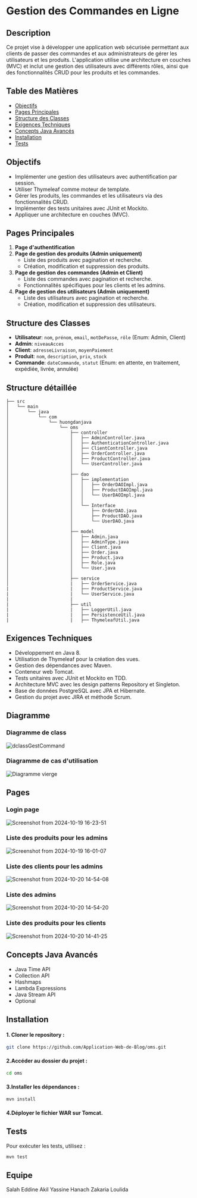 # Gestion des Commandes en Ligne

## Description

Ce projet vise à développer une application web sécurisée permettant aux clients de passer des commandes et aux administrateurs de gérer les utilisateurs et les produits. L'application utilise une architecture en couches (MVC) et inclut une gestion des utilisateurs avec différents rôles, ainsi que des fonctionnalités CRUD pour les produits et les commandes.

## Table des Matières

- [Objectifs](#objectifs)
- [Pages Principales](#pages-principales)
- [Structure des Classes](#structure-des-classes)
- [Exigences Techniques](#exigences-techniques)
- [Concepts Java Avancés](#concepts-java-avancés)
- [Installation](#installation)
- [Tests](#tests)

## Objectifs

- Implémenter une gestion des utilisateurs avec authentification par session.
- Utiliser Thymeleaf comme moteur de template.
- Gérer les produits, les commandes et les utilisateurs via des fonctionnalités CRUD.
- Implémenter des tests unitaires avec JUnit et Mockito.
- Appliquer une architecture en couches (MVC).

## Pages Principales

1. **Page d'authentification**
2. **Page de gestion des produits (Admin uniquement)**
   - Liste des produits avec pagination et recherche.
   - Création, modification et suppression des produits.
3. **Page de gestion des commandes (Admin et Client)**
   - Liste des commandes avec pagination et recherche.
   - Fonctionnalités spécifiques pour les clients et les admins.
4. **Page de gestion des utilisateurs (Admin uniquement)**
   - Liste des utilisateurs avec pagination et recherche.
   - Création, modification et suppression des utilisateurs.

## Structure des Classes

- **Utilisateur**: `nom`, `prénom`, `email`, `motDePasse`, `rôle` (Enum: Admin, Client)
- **Admin**: `niveauAcces`
- **Client**: `adresseLivraison`, `moyenPaiement`
- **Produit**: `nom`, `description`, `prix`, `stock`
- **Commande**: `dateCommande`, `statut` (Enum: en attente, en traitement, expédiée, livrée, annulée)

## Structure détaillée
```
├── src
│   └── main
│       └── java
│           └── com
│               └── huongdanjava
│                   └── oms
│                       ├── controller
│                       │   ├── AdminController.java
│                       │   ├── AuthenticationController.java
│                       │   ├── ClientController.java
│                       │   ├── OrderController.java
│                       │   ├── ProductController.java
│                       │   └── UserController.java
│                       │
│                       ├── dao
│                       │   ├── implementation
│                       │   │   ├── OrderDAOImpl.java
│                       │   │   ├── ProductDAOImpl.java
│                       │   │   └── UserDAOImpl.java
│                       │   │
│                       │   └── Interface
│                       │       ├── OrderDAO.java
│                       │       ├── ProductDAO.java
│                       │       └── UserDAO.java
│                       │
│                       ├── model
│                       │   ├── Admin.java
│                       │   ├── AdminType.java
│                       │   ├── Client.java
│                       │   ├── Order.java
│                       │   ├── Product.java
│                       │   ├── Role.java
│                       │   └── User.java
│                       │
│                       ├── service
│                       |   ├── OrderService.java
|                       |   ├── ProductService.java
|                       |   └── UserService.java
|                       |
|                       ├── util
|                       |   ├── LoggerUtil.java
|                       |   ├── PersistenceUtil.java
|                       |   ├── ThymeleafUtil.java
```
## Exigences Techniques

- Développement en Java 8.
- Utilisation de Thymeleaf pour la création des vues.
- Gestion des dépendances avec Maven.
- Conteneur web Tomcat.
- Tests unitaires avec JUnit et Mockito en TDD.
- Architecture MVC avec les design patterns Repository et Singleton.
- Base de données PostgreSQL avec JPA et Hibernate.
- Gestion du projet avec JIRA et méthode Scrum.

## Diagramme 
### Diagramme de class
![dclassGestCommand](https://github.com/user-attachments/assets/1a31ab65-92ef-4ecb-b975-e2d9fd11fc27)
### Diagramme de cas d'utilisation
![Diagramme vierge](https://github.com/user-attachments/assets/95e9b7d4-cbce-4451-b195-9058759557ae)

## Pages 
### Login page
![Screenshot from 2024-10-19 16-23-51](https://github.com/user-attachments/assets/37a1f2c4-f786-4e0e-a7f2-2dcf71755996)
### Liste des produits pour les admins
![Screenshot from 2024-10-19 16-01-07](https://github.com/user-attachments/assets/35f5d0c9-c706-47b4-9674-dce408bc8205)
### Liste des clients pour les admins
![Screenshot from 2024-10-20 14-54-08](https://github.com/user-attachments/assets/27acbc27-d14d-4b97-8410-1de5847a6dba)
### Liste des admins 
![Screenshot from 2024-10-20 14-54-20](https://github.com/user-attachments/assets/0de4a0d9-55b4-40d4-a8d8-cd533cd6938d)


### Liste des produits pour les clients
![Screenshot from 2024-10-20 14-41-25](https://github.com/user-attachments/assets/1f724040-900c-486c-9d53-17e7a57830f0)


## Concepts Java Avancés

- Java Time API
- Collection API
- Hashmaps
- Lambda Expressions
- Java Stream API
- Optional

## Installation

#### 1. Cloner le repository :
   ```bash
   git clone https://github.com/Application-Web-de-Blog/oms.git
   ```
#### 2.Accéder au dossier du projet :
``` bash
cd oms
```
#### 3.Installer les dépendances :
``` bash
mvn install
```
#### 4.Déployer le fichier WAR sur Tomcat.

## Tests
Pour exécuter les tests, utilisez :

```bash
mvn test
```

## Equipe 
Salah Eddine Akil
Yassine Hanach
Zakaria Loulida
